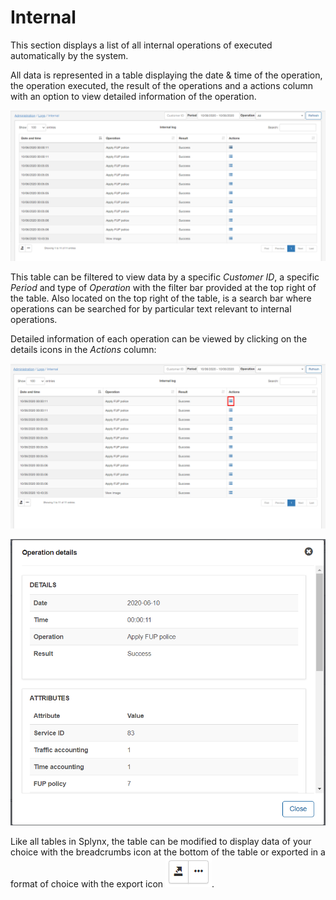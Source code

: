 Internal
============

This section displays a list of all internal operations of executed automatically by the system.

All data is represented in a table displaying the date & time of the operation, the operation executed, the result of the operations and a actions column with an option to view detailed information of the operation.

![Internal Logs](internal1.png)

This table can be filtered to view data by a specific _Customer ID_, a specific _Period_ and type of _Operation_ with the filter bar provided at the top right of the table. Also located on the top right of the table, is a search bar where operations can be searched for by particular text relevant to internal operations.

Detailed information of each operation can be viewed by clicking on the details icons in the _Actions_ column:

![Internal Logs](internal2.png)

![Internal Logs](internal3.png)

Like all tables in Splynx, the table can be modified to display data of your choice with the breadcrumbs icon at the bottom of the table or exported in a format of choice with the export icon <icon class="image-icon">![Table tools](table_tools.png)</icon>.
